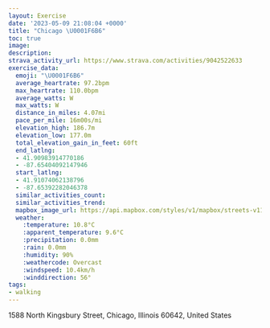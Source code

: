 ```yaml
---
layout: Exercise
date: '2023-05-09 21:08:04 +0000'
title: "Chicago \U0001F6B6"
toc: true
image:
description:
strava_activity_url: https://www.strava.com/activities/9042522633
exercise_data:
  emoji: "\U0001F6B6"
  average_heartrate: 97.2bpm
  max_heartrate: 110.0bpm
  average_watts: W
  max_watts: W
  distance_in_miles: 4.07mi
  pace_per_mile: 16m00s/mi
  elevation_high: 186.7m
  elevation_low: 177.0m
  total_elevation_gain_in_feet: 60ft
  end_latlng:
  - 41.90983914770186
  - -87.65404092147946
  start_latlng:
  - 41.91074062138796
  - -87.65392282046378
  similar_activities_count:
  similar_activities_trend:
  mapbox_image_url: https://api.mapbox.com/styles/v1/mapbox/streets-v11/static/path-5+787af2-1.0(%7Dtx~Fhn_vOBvHDb%40FNJJb%40PtFrAt%40%5CtDv%40r%40VR%40d%40NZD%5CMb%40Gr%40EzASlACVC~A%5BbAId%40Kb%40QXOb%40_%40%7CBmCVg%40n%40o%40nA%7D%40nEmCHILEb%40YZMj%40CpBBtCGrE%3FrHMj%40GXSx%40kAZo%40Ng%40Al%40%40DBBACTm%40t%40mAFCD%3F%5CV%60CvBPHnC%7CBr%40b%40d%40b%40~%40r%40l%40Z%5CLfAJh%40LV%40%7CBGzHCzCOBC%3FOFQZc%40LWTS%3FQ%3FDS%3FLA%40E%40FBANE%40E%3Fw%40%3F%5ECP%5DLVADEBm%40%3F%7BAGcADuJEyAA%7BEBgAAwBCm%40AEEAeAFwBAM%40KFGH%40HBGDo%40%40kAAsHCsBJcBEa%40GEqA%3FkAH%5BFa%40VIB_%40Wi%40G%7DEDo%40Aw%40Bk%40ASCeAFkD%40oBBgDJw%40FaDBq%40EoA%40%7BKRiA%40u%40Ck%40%3F%7DFXOCu%40BkA%3FqADs%40%3Fe%40FMBQLeCtBSVi%40b%40i%40n%40wAdAqAx%40%5BZwAlAiHrFSXe%40XcA~%40mA~%40),pin-s-s+e5b22e(-87.65685,41.91071),pin-s-f+89ae00(-87.65272999999999,41.909049999999986)/auto/800x800?access_token=pk.eyJ1Ijoiam9zaGJlY2ttYW4iLCJhIjoiY205eWR2aDd1MWZ6djJrbXc4a3M0bWZleiJ9.XiG9OWkNcZk2QzjJbxLB4A
  weather:
    :temperature: 10.8°C
    :apparent_temperature: 9.6°C
    :precipitation: 0.0mm
    :rain: 0.0mm
    :humidity: 90%
    :weathercode: Overcast
    :windspeed: 10.4km/h
    :winddirection: 56°
tags:
- walking
---
```

1588 North Kingsbury Street, Chicago, Illinois 60642, United States
